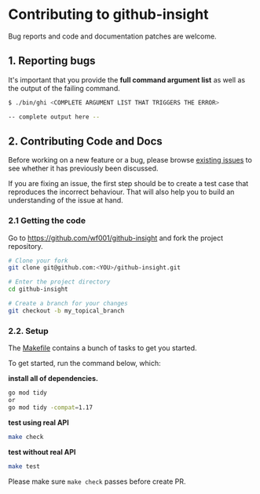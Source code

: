 

# Contributing to github-insight

Bug reports and code and documentation patches are welcome. 

## 1. Reporting bugs

It's important that you provide the **full command argument list**
as well as the output of the failing command.

```bash
$ ./bin/ghi <COMPLETE ARGUMENT LIST THAT TRIGGERS THE ERROR>

-- complete output here --
```

## 2. Contributing Code and Docs

Before working on a new feature or a bug, please browse [existing issues](https://github.com/wf001/github-insight/issues)
to see whether it has previously been discussed.

If you are fixing an issue, the first step should be to create a test case that
reproduces the incorrect behaviour. That will also help you to build an
understanding of the issue at hand.

### 2.1 Getting the code

Go to <https://github.com/wf001/github-insight> and fork the project repository.

```bash
# Clone your fork
git clone git@github.com:<YOU>/github-insight.git

# Enter the project directory
cd github-insight

# Create a branch for your changes
git checkout -b my_topical_branch
```

### 2.2. Setup

The [Makefile](https://github.com/wf001/github-insight/blob/main/Makefile) contains a bunch of tasks to get you started.

To get started, run the command below, which:


**install all of dependencies.**
``` bash
go mod tidy
or
go mod tidy -compat=1.17
```

**test using real API**
``` bash
make check
```
**test without real API**
``` bash
make test
```
Please make sure  `make check` passes before create PR.



